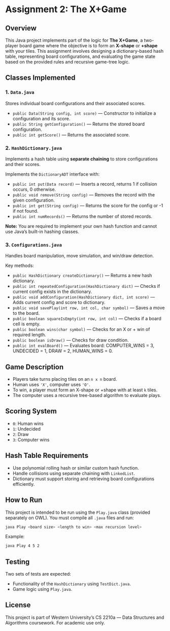 # Assignment 2: The X+Game

## Overview

This Java project implements part of the logic for **The X+Game**, a two-player board game where the objective is to form an **X-shape** or **+shape** with your tiles. This assignment involves designing a dictionary-based hash table, representing board configurations, and evaluating the game state based on the provided rules and recursive game-tree logic.

## Classes Implemented

### 1. `Data.java`
Stores individual board configurations and their associated scores.

- `public Data(String config, int score)` — Constructor to initialize a configuration and its score.
- `public String getConfiguration()` — Returns the stored board configuration.
- `public int getScore()` — Returns the associated score.

### 2. `HashDictionary.java`
Implements a hash table using **separate chaining** to store configurations and their scores.

Implements the `DictionaryADT` interface with:
- `public int put(Data record)` — Inserts a record, returns 1 if collision occurs, 0 otherwise.
- `public void remove(String config)` — Removes the record with the given configuration.
- `public int get(String config)` — Returns the score for the config or -1 if not found.
- `public int numRecords()` — Returns the number of stored records.

**Note:** You are required to implement your own hash function and cannot use Java’s built-in hashing classes.

### 3. `Configurations.java`
Handles board manipulation, move simulation, and win/draw detection.

Key methods:
- `public HashDictionary createDictionary()` — Returns a new hash dictionary.
- `public int repeatedConfiguration(HashDictionary dict)` — Checks if current config exists in the dictionary.
- `public void addConfiguration(HashDictionary dict, int score)` — Adds current config and score to dictionary.
- `public void savePlay(int row, int col, char symbol)` — Saves a move to the board.
- `public boolean squareIsEmpty(int row, int col)` — Checks if a board cell is empty.
- `public boolean wins(char symbol)` — Checks for an X or + win of required length.
- `public boolean isDraw()` — Checks for draw condition.
- `public int evalBoard()` — Evaluates board: COMPUTER_WINS = 3, UNDECIDED = 1, DRAW = 2, HUMAN_WINS = 0.

## Game Description

- Players take turns placing tiles on an `n x n` board.
- Human uses `'X'`, computer uses `'O'`.
- To win, a player must form an X-shape or +shape with at least `k` tiles.
- The computer uses a recursive tree-based algorithm to evaluate plays.

## Scoring System

- `0`: Human wins
- `1`: Undecided
- `2`: Draw
- `3`: Computer wins

## Hash Table Requirements

- Use polynomial rolling hash or similar custom hash function.
- Handle collisions using separate chaining with `LinkedList`.
- Dictionary must support storing and retrieving board configurations efficiently.

## How to Run

This project is intended to be run using the `Play.java` class (provided separately on OWL). You must compile all `.java` files and run:

```bash
java Play <board size> <length to win> <max recursion level>
```

Example:

```bash
java Play 4 5 2
```

## Testing

Two sets of tests are expected:
- Functionality of the `HashDictionary` using `TestDict.java`.
- Game logic using `Play.java`.

## License

This project is part of Western University’s CS 2210a — Data Structures and Algorithms coursework. For academic use only.
